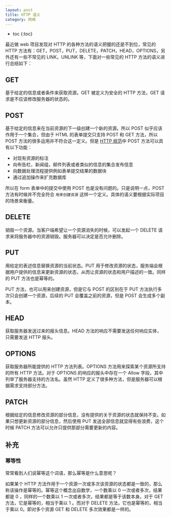 ```yaml
---
layout: post
title: HTTP 语义
category: 网络
---
```


* toc
{:toc}


最近做 web 项目发现对 HTTP 的各种方法的语义把握的还是不到位，常见的 HTTP 方法有：GET，POST，PUT，DELETE，PATCH，HEAD，OPTIONS，另外还有一些不常见的 LINK，UNLINK 等，下面对一些常见的 HTTP 方法的语义进行总结如下：


## GET

基于给定的信息或者条件来获取资源。GET 被定义为安全的 HTTP 方法，GET 请求是不应该修改服务器的状态的。

## POST

基于给定的信息来在当前资源的下一级创建一个新的资源。所以 POST 似乎应该作用于一个集合，但由于 HTML 的表单提交只支持 POST 和 GET 方法，所以 POST 方法的很多运用并不符合这一定义。但是 [HTTP 规范](http://tools.ietf.org/html/rfc2616#section-9.5)中 POST 方法可以具有以下功能：

+ 对现有资源的标注
+ 向布告栏，新闻组，邮件列表或者类似的信息的集合发布信息
+ 向数据处理流程提供例如表单提交结果的数据块
+ 通过追加操作来扩充数据库

所以在 form 表单中的提交中使用 POST 也是没有问题的。只是说明一点，POST 方法有时候并不完全符合 `用来创建资源` 这样一个定义。具体的语义要根据实际项目的场景来衡量。


## DELETE

销毁一个资源。当客户端希望让一个资源消失的时候，可以发起一个 DELETE 请求来将服务器中的资源销毁。服务器可以决定是否允许删除。

## PUT

用给定的表述信息替换资源的当前状态。PUT 用于修改资源的状态，服务端会根据用户提供的信息来更新资源的状态，从而让资源的状态和用户描述的一致。同样的 PUT 方法也是幂等的。

PUT 方法，也可以用来创建资源，但是它与 POST 的区别在于 PUT 方法执行多次只会创建一个资源，后续的 PUT 会覆盖之前的资源，但是 POST 会生成多个副本。

## HEAD

获取服务器发送过来的报头信息。HEAD 方法的响应不需要发送任何响应实体，只需要发送 HTTP 报头。

## OPTIONS

获取服务器所能提供的 HTTP 方法列表。OPTIONS 方法用来探索某个资源所支持的所有 HTTP 方法。对于 OPTIONS 的响应的报头中存在一个 Allow 字段，其中列举了服务器支持的方法名。虽然 HTTP 定义了很多种方法，但是服务器可以根据需求支持部分方法。

## PATCH

根据给定的信息修改资源的部分信息，没有提供的关于资源的状态就保持不变。如果只想更新资源的部分信息，然后使用 PUT 发送全部信息就显得有些浪费，这个时候 PATCH 方法可以允许只提供那部分需要更新的内容。

## 补充

### 幂等性

常常看到人们说幂等这个词语，那么幂等是什么意思呢？

如果某个 HTTP 方法作用于一个资源一次或多次该资源的状态都是一致的，那么称该操作是幂等的。幂等这个概念出自数学，一个数乘以 0 一次或者多次，结果都是 0 ，同样的一个数乘以 1 一次或者多次，结果都是等于该数本身。对于 GET 方法，它是幂等的，相当于乘以 1 。而对于 DELETE 方法，它也是幂等的，相当于乘以 0。即对多个资源 GET 和 DELETE 多次效果都是一样的。
